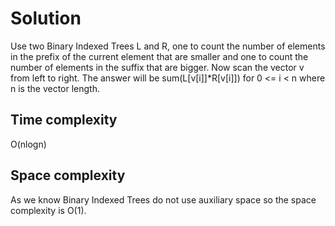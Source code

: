 # Solution

Use two Binary Indexed Trees L and R, one to count the number of elements in the prefix of the current element that are smaller and one to count the number of elements in the suffix that are bigger. Now scan the vector v from left to right. The answer will be sum(L[v[i]]*R[v[i]]) for 0 <= i < n where n is the vector length.

## Time complexity

O(nlogn)

## Space complexity

As we know Binary Indexed Trees do not use auxiliary space so the space complexity is O(1).